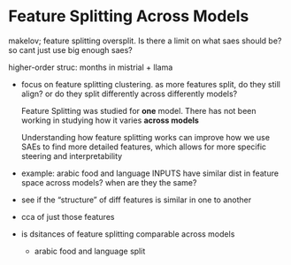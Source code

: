 # Feature Splitting Across Models

makelov; feature splitting oversplit. Is there a limit on what saes should be? so cant just use big enough saes?

higher-order struc: months in mistrial + llama 

- focus on feature splitting clustering. as more features split, do they still align? or do they split differently across differently models?
    
    Feature Splitting was studied for **one** model. There has not been working in studying how it varies **across models**
    
    Understanding how feature splitting works can improve how we use SAEs to find more detailed features, which allows for more specific steering and interpretability
    
- example: arabic food and language INPUTS have similar dist in feature space across models? when are they the same?
- see if the “structure” of diff features is similar in one to another
- cca of just those features
- is dsitances of feature splitting comparable across models
    - arabic food and language split